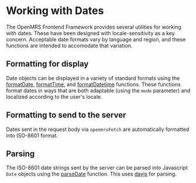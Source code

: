 # Working with Dates

The OpenMRS Frontend Framework provides several utilities for working with
dates. These have been designed with locale-sensitivity as a key concern.
Acceptable date formats vary by language and region, and these functions
are intended to accomodate that variation.

## Formatting for display

Date objects can be displayed in a variety of standard formats using the
[formatDate](https://github.com/openmrs/openmrs-esm-core/blob/master/packages/framework/esm-framework/docs/API.md#formatdate),
[formatTime](https://github.com/openmrs/openmrs-esm-core/blob/master/packages/framework/esm-framework/docs/API.md#formattime), and
[formatDatetime](https://github.com/openmrs/openmrs-esm-core/blob/master/packages/framework/esm-framework/docs/API.md#formatdatetime)
functions. These functions format dates in ways that are both adaptable
(using the `mode` parameter) and localized according to the user's locale.

## Formatting to send to the server

Dates sent in the request body via `openmrsFetch` are automatically
formatted into ISO-8601 format.

## Parsing

The ISO-8601 date strings sent by the server can be parsed into Javascript
`Date` objects using the
[parseDate](https://github.com/openmrs/openmrs-esm-core/blob/master/packages/framework/esm-framework/docs/API.md#parsedate)
function. This uses [dayjs](https://day.js.org/docs/en/parse/string) for
parsing.

